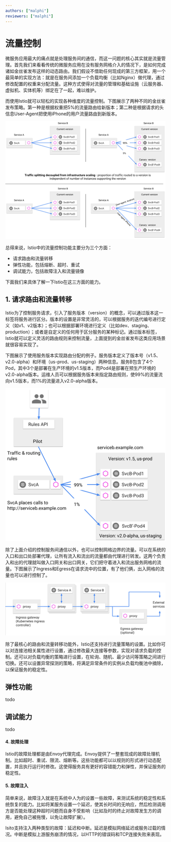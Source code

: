 ```yaml
---
authors: ["malphi"]
reviewers: ["malphi"]
---
```


# 流量控制

微服务应用最大的痛点就是处理服务间的通信，而这一问题的核心其实就是流量管理。首先我们来看看传统的微服务应用在没有服务网格介入的情况下，是如何完成诸如金丝雀发布这样的动态路由。我们假设不借助任何现成的第三方框架，用一个最简单的实现方法：就是在服务间添加一个负载均衡（比如Nginx）做代理，通过修改配置的权重来分配流量。这种方式使得对流量的管理和基础设施（云服务器、虚拟机、实体机等）绑定在了一起，难以维护。

而使用Istio就可以轻松的实现各种维度的流量控制。下图展示了两种不同的金丝雀发布策略。第一种是根据权重把5%的流量路由给新版本；第二种是根据请求的头信息User-Agent把使用iPhone的用户流量路由到新版本。

![金丝雀发布示意图](../images/concept-feature-traffic.png)

总得来说，Istio中的流量控制功能主要分为三个方面：

- 请求路由和流量转移
- 弹性功能，包括熔断、超时、重试
- 调试能力，包括故障注入和流量镜像

下面我们来具体了解一下Istio在这三方面的能力。

## 1. 请求路由和流量转移

Istio为了控制服务请求，引入了服务版本（version）的概念，可以通过版本这一标签将服务进行区分。版本的设置是非常灵活的，可以根据服务的迭代编号进行定义（如v1、v2版本）；也可以根据部署环境进行定义（比如dev、staging、production）；或者是自定义的任何用于区分服务的某种标记。通过版本标签，Istio就可以定义灵活的路由规则来控制流量，上面提到的金丝雀发布这类应用场景就很容易实现了。

下图展示了使用服务版本实现路由分配的例子。服务版本定义了版本号（v1.5、v2.0-alpha）和环境（us-prod、us-staging）两种信息。服务B包含了4个Pod，其中3个是部署在生产环境的v1.5版本，而Pod4是部署在预生产环境的v2.0-alpha版本。运维人员可以根据服务版本来指定路由规则，使99%的流量流向v1.5版本，而1%的流量进入v2.0-alpha版本。

![路由示意图](../images/concept-feature-routing.png)

除了上面介绍的控制服务间通信以外，也可以控制网格边界的流量。可以在系统的入口和出口处部署代理，让所有流入和流出的流量都由代理进行转发。这两个负责入和出的代理就叫做入口网关和出口网关，它们把守着进入和流出服务网格的流量。下图展示了Ingress和Egress在请求流中的位置，有了他们俩，出入网格的流量也可以进行控制了。

![入口和出口网关](../images/concept-feature-gateway.png)

除了最核心的路由和流量转移功能外，Istio还支持进行流量策略的设置。比如你可以对连接池相关属性进行设置，通过修改最大连接等参数，实现对请求负载的控制。还可以对负载均衡的策略进行设置，在轮询、随机、最少访问等策略之间进行切换。还可以设置异常探测的策略，将满足异常条件的实例从负载均衡池中摘除，以保证服务的稳定性。

## 弹性功能

todo

## 调试能力

todo

#### 4. 故障处理

Istio的故障处理都是由Envoy代理完成。Envoy提供了一整套现成的故障处理机制。比如超时、重试、限流、熔断等。这些功能都可以以规则的形式进行动态配置，并且执行运行时修改。这使得服务具有更好的容错能力和弹性，并保证服务的稳定性。

#### 5. 故障注入

简单来说，故障注入就是在系统中人为的设置一些故障，来测试系统的稳定性和系统恢复的能力。比如将某服务设置一个延迟，使其长时间的无响应，然后检测调用方是否能处理这种超时问题而自身不受影响（比如及时的终止对故障发生方的调用，避免自己被拖慢，以免让故障扩展）。

Isito支持注入两种类型的故障：延迟和中断。延迟是模拟网络延迟或服务过载的情况。中断是模拟上游服务崩溃的情况，以HTTP的错误码和TCP连接失败来表现。